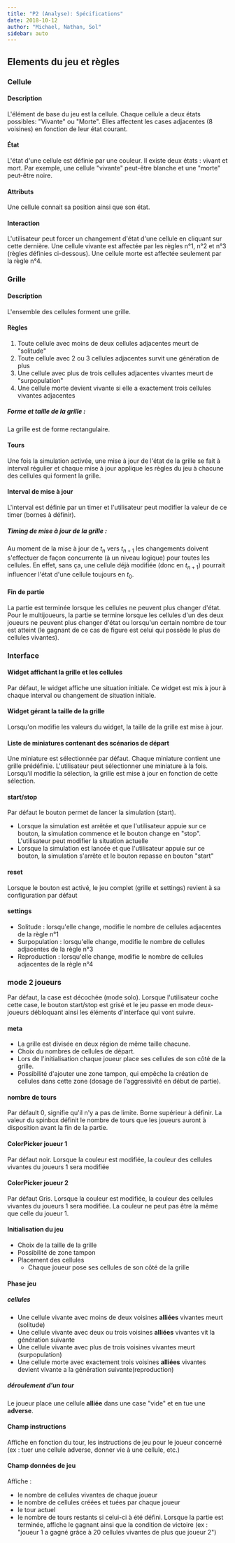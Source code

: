 ```yaml
---
title: "P2 (Analyse): Spécifications"
date: 2018-10-12
author: "Michael, Nathan, Sol"
sidebar: auto
---
```


## Elements du jeu et règles

### Cellule

#### Description
L'élément de base du jeu est la cellule. Chaque cellule a deux états possibles: "Vivante" ou "Morte". Elles affectent les cases adjacentes (8 voisines) en fonction de leur état courant.

#### État
L'état d'une cellule est définie par une couleur. Il existe deux états : vivant et mort.
Par exemple, une cellule "vivante" peut-être blanche et une "morte" peut-être noire.

#### Attributs
Une cellule connait sa position ainsi que son état.

#### Interaction
L'utilisateur peut forcer un changement d'état d'une cellule en cliquant sur cette dernière.
Une cellule vivante est affectée par les règles n°1, n°2 et n°3 (règles définies ci-dessous).
Une cellule morte est affectée seulement par la règle n°4.

### Grille

#### Description
L'ensemble des cellules forment une grille.

#### Règles
1. Toute cellule avec moins de deux cellules adjacentes meurt de "solitude"
2. Toute cellule avec 2 ou 3 cellules adjacentes survit une génération de plus
3. Une cellule avec plus de trois cellules adjacentes vivantes meurt de "surpopulation"
4. Une cellule morte devient vivante si elle a exactement trois cellules vivantes adjacentes

<Container type="warning" header="Point chaud">

##### Forme et taille de la grille :

La grille est de forme rectangulaire.

</container>

#### Tours
Une fois la simulation activée, une mise à jour de l'état de la grille se fait à interval régulier et chaque mise à jour applique les règles du jeu à chacune des cellules qui forment la grille.

#### Interval de mise à jour
L'interval est définie par un timer et l'utilisateur peut modifier la valeur de ce timer (bornes à définir).

<Container type="warning" header="Point chaud">

##### Timing de mise à jour de la grille :

Au moment de la mise à jour de $t_n$ vers $t_{n+1}$ les changements doivent s'effectuer de façon concurrente (à un niveau logique) pour toutes les cellules. En effet, sans ça, une cellule déjà modifiée (donc en $t_{n+1}$) pourrait influencer l'état d'une cellule toujours en $t_0$.

</container>

#### Fin de partie
La partie est terminée lorsque les cellules ne peuvent plus changer d'état.
Pour le multijoueurs, la partie se termine lorsque les cellules d'un des deux joueurs ne peuvent plus changer d'état ou lorsqu'un certain nombre de tour est atteint (le gagnant de ce cas de figure est celui qui possède le plus de cellules vivantes).

### Interface

#### Widget affichant la grille et les cellules
Par défaut, le widget affiche une situation initiale. Ce widget est mis à jour à chaque interval ou changement de situation initiale.

#### Widget gérant la taille de la grille
Lorsqu'on modifie les valeurs du widget, la taille de la grille est mise à jour.

#### Liste de miniatures contenant des scénarios de départ
Une miniature est sélectionnée par défaut. Chaque miniature contient une grille prédéfinie. L'utilisateur peut sélectionner une miniature à la fois. Lorsqu'il modifie la sélection, la grille est mise à jour en fonction de cette sélection.

#### start/stop
Par défaut le bouton permet de lancer la simulation (start).
* Lorsque la simulation est arrêtée et que l'utilisateur appuie sur ce bouton, la simulation commence et le bouton change en "stop". L'utilisateur peut modifier la situation actuelle
* Lorsque la simulation est lancée et que l'utilisateur appuie sur ce bouton, la simulation s'arrête et le bouton repasse en bouton "start"

#### reset
Lorsque le bouton est activé, le jeu complet (grille et settings) revient à sa configuration par défaut

#### settings

* Solitude : lorsqu'elle change, modifie le nombre de cellules adjacentes de la règle n°1
* Surpopulation : lorsqu'elle change, modifie le nombre de cellules adjacentes de la règle n°3
* Reproduction : lorsqu'elle change, modifie le nombre de cellules adjacentes de la règle n°4

### mode 2 joueurs
Par défaut, la case est décochée (mode solo). Lorsque l'utilisateur coche cette case, le bouton start/stop est grisé et le jeu passe en mode deux-joueurs débloquant ainsi les éléments d'interface qui vont suivre.

#### meta
* La grille est divisée en deux région de même taille chacune.
* Choix du nombres de cellules de départ.
* Lors de l'initialisation chaque joueur place ses cellules de son côté de la grille.
* Possibilité d'ajouter une zone tampon, qui empêche la création de cellules dans cette zone (dosage de l'aggressivité en début de partie).

#### nombre de tours
Par défault 0, signifie qu'il n'y a pas de limite. Borne supérieur à définir. La valeur du spinbox définit le nombre de tours que les joueurs auront à disposition avant la fin de la partie.

#### ColorPicker joueur 1
Par défaut noir. Lorsque la couleur est modifiée, la couleur des cellules vivantes du joueurs 1 sera modifiée

#### ColorPicker joueur 2
Par défaut Gris. Lorsque la couleur est modifiée, la couleur des cellules vivantes du joueurs 1 sera modifiée. La couleur ne peut pas être la même que celle du joueur 1.


#### Initialisation du jeu
* Choix de la taille de la grille
* Possibilité de zone tampon
* Placement des cellules
    * Chaque joueur pose ses cellules de son côté de la grille

#### Phase jeu

##### cellules
* Une cellule vivante avec moins de deux voisines **alliées** vivantes meurt (solitude)
* Une cellule vivante avec deux ou trois voisines **alliées** vivantes vit la génération suivante
* Une cellule vivante avec plus de trois voisines vivantes meurt (surpopulation)
* Une cellule morte avec exactement trois voisines **alliées** vivantes devient vivante a la génération suivante(reproduction)

##### déroulement d'un tour
Le joueur place une cellule **alliée** dans une case "vide" et en tue une **adverse**.

#### Champ instructions
Affiche en fonction du tour, les instructions de jeu pour le joueur concerné (ex : tuer une cellule adverse, donner vie à une cellule, etc.)

#### Champ données de jeu
Affiche :
* le nombre de cellules vivantes de chaque joueur
* le nombre de cellules créées et tuées par chaque joueur
* le tour actuel
* le nombre de tours restants si celui-ci à été défini.
Lorsque la partie est terminée, affiche le gagnant ainsi que la condition de victoire (ex : "joueur 1 a gagné grâce à 20 cellules vivantes de plus que joueur 2")